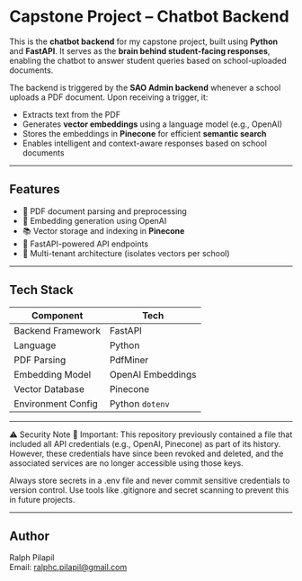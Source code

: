 # Capstone Project – Chatbot Backend

This is the **chatbot backend** for my capstone project, built using **Python** and **FastAPI**. It serves as the **brain behind student-facing responses**, enabling the chatbot to answer student queries based on school-uploaded documents.

The backend is triggered by the **SAO Admin backend** whenever a school uploads a PDF document. Upon receiving a trigger, it:

-  Extracts text from the PDF
-  Generates **vector embeddings** using a language model (e.g., OpenAI)
-  Stores the embeddings in **Pinecone** for efficient **semantic search**
-  Enables intelligent and context-aware responses based on school documents

---

##  Features

- 📄 PDF document parsing and preprocessing
- 🧠 Embedding generation using OpenAI 
- 📚 Vector storage and indexing in **Pinecone**
- 🔗 FastAPI-powered API endpoints
- 🏫 Multi-tenant architecture (isolates vectors per school)

---

## Tech Stack

| Component | Tech |
|----------|------|
| Backend Framework | FastAPI |
| Language | Python |
| PDF Parsing | PdfMiner |
| Embedding Model | OpenAI Embeddings |
| Vector Database | Pinecone |
| Environment Config | Python `dotenv` |

---

⚠️ Security Note
🔐 Important:
This repository previously contained a file that included all API credentials (e.g., OpenAI, Pinecone) as part of its history. However, these credentials have since been revoked and deleted, and the associated services are no longer accessible using those keys.

Always store secrets in a .env file and never commit sensitive credentials to version control. Use tools like .gitignore and secret scanning to prevent this in future projects.

---

## Author
Ralph Pilapil  
Email: ralphc.pilapil@gmail.com
